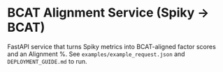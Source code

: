 # BCAT Alignment Service (Spiky → BCAT)

FastAPI service that turns Spiky metrics into BCAT-aligned factor scores and an Alignment %.
See `examples/example_request.json` and `DEPLOYMENT_GUIDE.md` to run.
